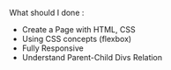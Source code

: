What should I done :
- Create a Page with HTML, CSS 
- Using CSS concepts (flexbox)
- Fully Responsive
- Understand Parent-Child Divs Relation
